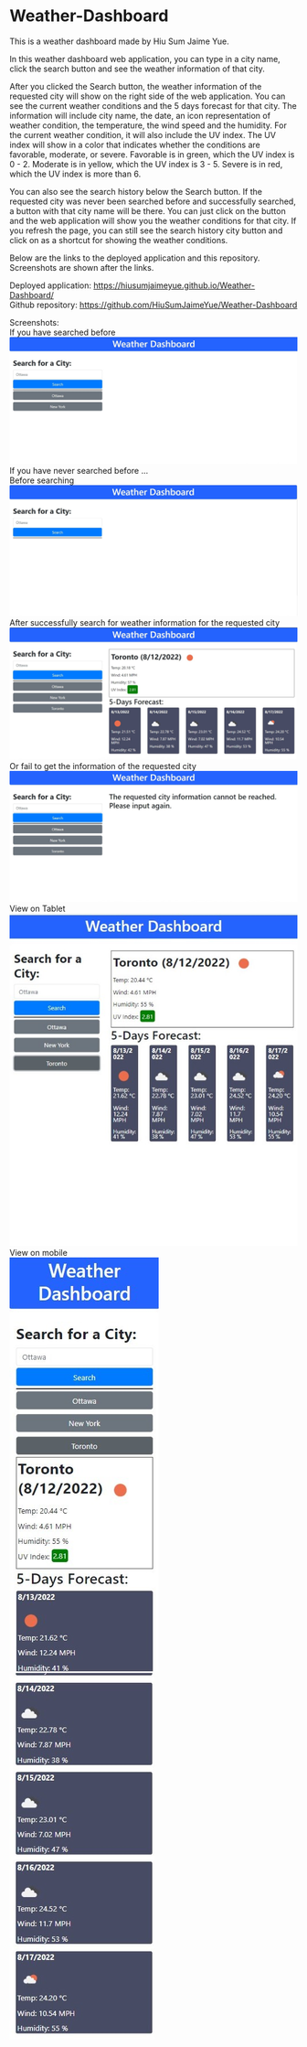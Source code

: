# Weather-Dashboard

This is a weather dashboard made by Hiu Sum Jaime Yue.    

In this weather dashboard web application, you can type in a city name, click the search button and see the weather information of that city.              

After you clicked the Search button, the weather information of the requested city will show on the right side of the web application. You can see the current weather conditions and the 5 days forecast for that city. The information will include city name, the date, an icon representation of weather condition, the temperature, the wind speed and the humidity. For the current weather condition, it will also include the UV index. The UV index will show in a color that indicates whether the conditions are favorable, moderate, or severe. Favorable is in green, which the UV index is 0 - 2. Moderate is in yellow, which the UV index is 3 - 5. Severe is in red, which the UV index is more than 6.      

You can also see the search history below the Search button. If the requested city was never been searched before and successfully searched, a button with that city name will be there. You can just click on the button and the web application will show you the weather conditions for that city. If you refresh the page, you can still see the search history city button and click on as a shortcut for showing the weather conditions.             

Below are the links to the deployed application and this repository. Screenshots are shown after the links.

Deployed application: https://hiusumjaimeyue.github.io/Weather-Dashboard/        
Github repository: https://github.com/HiuSumJaimeYue/Weather-Dashboard         

Screenshots:     
If you have searched before
![Weather-Dashboard Preview 1](https://github.com/HiuSumJaimeYue/Weather-Dashboard/blob/main/screenshots/weatherDashboardPreview2.jpg "Weather-Dashboard Preview 1")  
If you have never searched before ...       
Before searching 
![Weather-Dashboard Preview 2](https://github.com/HiuSumJaimeYue/Weather-Dashboard/blob/main/screenshots/weatherDashboardPreview1.jpg "Weather-Dashboard Preview 2")            
After successfully search for weather information for the requested city
![Weather-Dashboard Preview 3](https://github.com/HiuSumJaimeYue/Weather-Dashboard/blob/main/screenshots/weatherDashboardPreview3.jpg "Weather-Dashboard Preview 3")       
Or fail to get the information of the requested city   
![Weather-Dashboard Preview 4](https://github.com/HiuSumJaimeYue/Weather-Dashboard/blob/main/screenshots/weatherDashboardPreview4.jpg "Weather-Dashboard Preview 4")      
View on Tablet                           
![Weather-Dashboard Preview 5](https://github.com/HiuSumJaimeYue/Weather-Dashboard/blob/main/screenshots/weatherDashboardPreview5.jpg "Weather-Dashboard Preview 5")      
View on mobile                       
![Weather-Dashboard Preview 6](https://github.com/HiuSumJaimeYue/Weather-Dashboard/blob/main/screenshots/weatherDashboardPreview6.jpg "Weather-Dashboard Preview 6")      
![Weather-Dashboard Preview 7](https://github.com/HiuSumJaimeYue/Weather-Dashboard/blob/main/screenshots/weatherDashboardPreview7.jpg "Weather-Dashboard Preview 7")  
